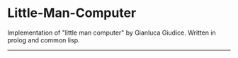 # Little-Man-Computer

<span>
  Implementation of "little man computer" by Gianluca Giudice. Written in prolog and common lisp.
</span>

<hr>

<html>
<body>
    <object data="https://github.com/gianlucagiudice/Little-Man-Computer/blob/master/LP%20201901%20E1P%20LMC.pdf" type="application/pdf">
        <embed src="https://github.com/gianlucagiudice/Little-Man-Computer/blob/master/LP%20201901%20E1P%20LMC.pdf" type="application/pdf" />
    </object>
</body>
</html>
